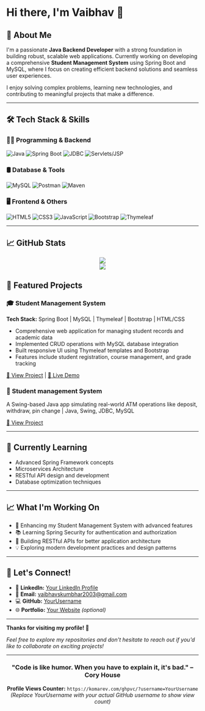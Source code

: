 # Hi there, I'm Vaibhav 👋

## 🚀 About Me
I'm a passionate **Java Backend Developer** with a strong foundation in building robust, scalable web applications. Currently working on developing a comprehensive **Student Management System** using Spring Boot and MySQL, where I focus on creating efficient backend solutions and seamless user experiences.

I enjoy solving complex problems, learning new technologies, and contributing to meaningful projects that make a difference.

---

## 🛠️ Tech Stack & Skills

### 👨‍💻 Programming & Backend
![Java](https://img.shields.io/badge/-Java-007396?style=flat&logo=java&logoColor=white)
![Spring Boot](https://img.shields.io/badge/-Spring%20Boot-6DB33F?style=flat&logo=spring-boot&logoColor=white)
![JDBC](https://img.shields.io/badge/-JDBC-003B57?style=flat)
![Servlets/JSP](https://img.shields.io/badge/-JSP/Servlets-323330?style=flat)

### 🛢️ Database & Tools
![MySQL](https://img.shields.io/badge/-MySQL-4479A1?style=flat&logo=mysql&logoColor=white)
![Postman](https://img.shields.io/badge/-Postman-FD6C35?style=flat&logo=postman&logoColor=white)
![Maven](https://img.shields.io/badge/-Maven-C71A36?style=flat&logo=apache-maven&logoColor=white)

### 🖥️ Frontend & Others
![HTML5](https://img.shields.io/badge/-HTML5-E34F26?style=flat&logo=html5&logoColor=white)
![CSS3](https://img.shields.io/badge/-CSS3-1572B6?style=flat&logo=css3&logoColor=white)
![JavaScript](https://img.shields.io/badge/-JavaScript-F7DF1E?style=flat&logo=javascript&logoColor=black)
![Bootstrap](https://img.shields.io/badge/-Bootstrap-7952B3?style=flat&logo=bootstrap&logoColor=white)
![Thymeleaf](https://img.shields.io/badge/-Thymeleaf-005F0F?style=flat&logo=thymeleaf&logoColor=white)

---

## 📈 GitHub Stats

<p align="center">
  <img src="https://github-readme-stats.vercel.app/api?username=VaibhavKumbhar&show_icons=true&theme=github_dark&hide_border=false" />
  <br />
  <img src="https://github-readme-streak-stats.herokuapp.com/?user=VaibhavKumbhar&theme=github-dark&hide_border=false" />
</p>


## 🎯 Featured Projects

### 🎓 Student Management System
**Tech Stack:** Spring Boot | MySQL | Thymeleaf | Bootstrap | HTML/CSS
- Comprehensive web application for managing student records and academic data
- Implemented CRUD operations with MySQL database integration
- Built responsive UI using Thymeleaf templates and Bootstrap
- Features include student registration, course management, and grade tracking

[🔗 View Project](https://github.com/YourUsername/student-management-system) | [🚀 Live Demo](your-demo-link)

### 📝 Student management System
A Swing-based Java app simulating real-world ATM operations like deposit, withdraw, pin change | 
Java, Swing, JDBC, MySQL 

[🔗 View Project](https://github.com/YourUsername/project-2)

---

## 🌱 Currently Learning
- Advanced Spring Framework concepts
- Microservices Architecture
- RESTful API design and development
- Database optimization techniques

---

## 📈 What I'm Working On
- 🔨 Enhancing my Student Management System with advanced features
- 📚 Learning Spring Security for authentication and authorization
- 🎯 Building RESTful APIs for better application architecture
- 💡 Exploring modern development practices and design patterns

---

## 🤝 Let's Connect!

- 💼 **LinkedIn:** [Your LinkedIn Profile](https://linkedin.com/vaibhav-kumbhar-8ab9aa276)
- 📧 **Email:** vaibhavskumbhar2003@gmail.com
- 💻 **GitHub:** [YourUsername](https://github.com/vaibhav-12300)
- 🌐 **Portfolio:** [Your Website](https://yourwebsite.com) *(optional)*

---

**Thanks for visiting my profile! 🚀**

*Feel free to explore my repositories and don't hesitate to reach out if you'd like to collaborate on exciting projects!*

---

<div align="center">
  
### "Code is like humor. When you have to explain it, it's bad." – Cory House

**Profile Views Counter:** `https://komarev.com/ghpvc/?username=YourUsername`
*(Replace YourUsername with your actual GitHub username to show view count)*

</div>
